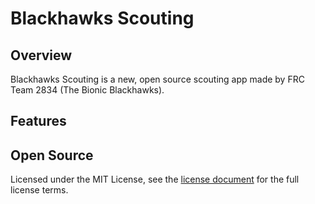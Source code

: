 # Blackhawks Scouting

## Overview

Blackhawks Scouting is a new, open source scouting app made by FRC Team 2834 (The Bionic Blackhawks).

## Features

## Open Source

Licensed under the MIT License, see the [license document](/LICENSE.txt) for the full license terms.
